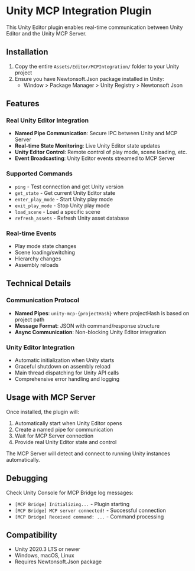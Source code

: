# Unity MCP Integration Plugin

This Unity Editor plugin enables real-time communication between Unity Editor and the Unity MCP Server.

## Installation

1. Copy the entire `Assets/Editor/MCPIntegration/` folder to your Unity project
2. Ensure you have Newtonsoft.Json package installed in Unity:
   - Window > Package Manager > Unity Registry > Newtonsoft Json

## Features

### Real Unity Editor Integration
- **Named Pipe Communication**: Secure IPC between Unity and MCP Server
- **Real-time State Monitoring**: Live Unity Editor state updates
- **Unity Editor Control**: Remote control of play mode, scene loading, etc.
- **Event Broadcasting**: Unity Editor events streamed to MCP Server

### Supported Commands
- `ping` - Test connection and get Unity version
- `get_state` - Get current Unity Editor state
- `enter_play_mode` - Start Unity play mode
- `exit_play_mode` - Stop Unity play mode
- `load_scene` - Load a specific scene
- `refresh_assets` - Refresh Unity asset database

### Real-time Events
- Play mode state changes
- Scene loading/switching
- Hierarchy changes
- Assembly reloads

## Technical Details

### Communication Protocol
- **Named Pipes**: `unity-mcp-{projectHash}` where projectHash is based on project path
- **Message Format**: JSON with command/response structure
- **Async Communication**: Non-blocking Unity Editor integration

### Unity Editor Integration
- Automatic initialization when Unity starts
- Graceful shutdown on assembly reload
- Main thread dispatching for Unity API calls
- Comprehensive error handling and logging

## Usage with MCP Server

Once installed, the plugin will:
1. Automatically start when Unity Editor opens
2. Create a named pipe for communication
3. Wait for MCP Server connection
4. Provide real Unity Editor state and control

The MCP Server will detect and connect to running Unity instances automatically.

## Debugging

Check Unity Console for MCP Bridge log messages:
- `[MCP Bridge] Initializing...` - Plugin starting
- `[MCP Bridge] MCP server connected!` - Successful connection
- `[MCP Bridge] Received command: ...` - Command processing

## Compatibility

- Unity 2020.3 LTS or newer
- Windows, macOS, Linux
- Requires Newtonsoft.Json package